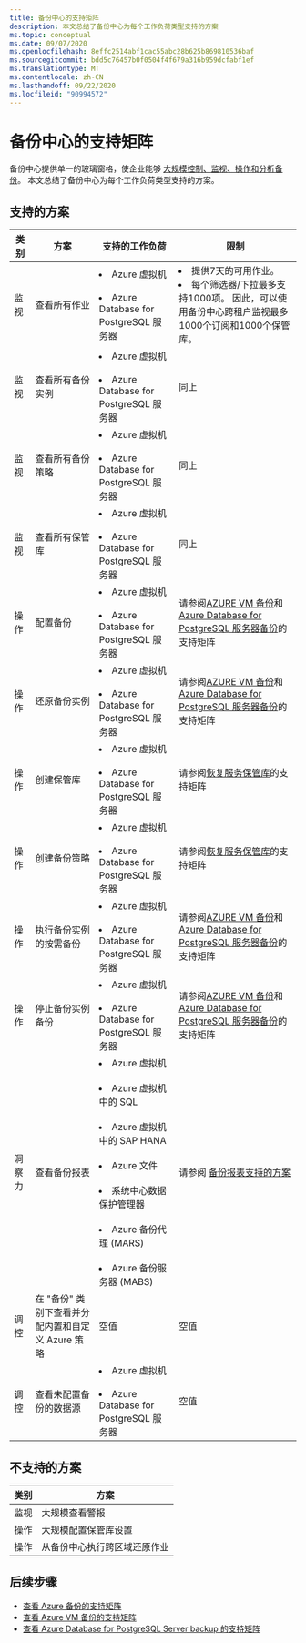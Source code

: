 ```yaml
---
title: 备份中心的支持矩阵
description: 本文总结了备份中心为每个工作负荷类型支持的方案
ms.topic: conceptual
ms.date: 09/07/2020
ms.openlocfilehash: 8effc2514abf1cac55abc28b625b869810536baf
ms.sourcegitcommit: bdd5c76457b0f0504f4f679a316b959dcfabf1ef
ms.translationtype: MT
ms.contentlocale: zh-CN
ms.lasthandoff: 09/22/2020
ms.locfileid: "90994572"
---
```

# <a name="support-matrix-for-backup-center"></a>备份中心的支持矩阵

备份中心提供单一的玻璃窗格，使企业能够 [大规模控制、监视、操作和分析备份](backup-center-overview.md)。 本文总结了备份中心为每个工作负荷类型支持的方案。

## <a name="supported-scenarios"></a>支持的方案

| **类别** | **方案**  | **支持的工作负荷**  | **限制** |
| -------------| ------------- | ----------------------- |------------|
| 监视   | 查看所有作业 | <li> Azure 虚拟机 <br><br> <li> Azure Database for PostgreSQL 服务器 | <li> 提供7天的可用作业。 <br> <li> 每个筛选器/下拉最多支持1000项。 因此，可以使用备份中心跨租户监视最多1000个订阅和1000个保管库。 |
| 监视 | 查看所有备份实例 | <li> Azure 虚拟机 <br><br> <li> Azure Database for PostgreSQL 服务器 | 同上 |
| 监视 | 查看所有备份策略 | <li> Azure 虚拟机 <br><br> <li> Azure Database for PostgreSQL 服务器 | 同上 |
| 监视 | 查看所有保管库 | <li> Azure 虚拟机 <br><br> <li> Azure Database for PostgreSQL 服务器 | 同上 |
| 操作 | 配置备份 | <li> Azure 虚拟机 <br><br> <li> Azure Database for PostgreSQL 服务器 | 请参阅[AZURE VM 备份](https://docs.microsoft.com/azure/backup/backup-support-matrix-iaas)和[Azure Database for PostgreSQL 服务器备份](backup-azure-database-postgresql.md#support-matrix)的支持矩阵 |
| 操作 | 还原备份实例 | <li> Azure 虚拟机 <br><br> <li> Azure Database for PostgreSQL 服务器 | 请参阅[AZURE VM 备份](https://docs.microsoft.com/azure/backup/backup-support-matrix-iaas)和[Azure Database for PostgreSQL 服务器备份](backup-azure-database-postgresql.md#support-matrix)的支持矩阵 |
| 操作 | 创建保管库 | <li> Azure 虚拟机 <br><br> <li> Azure Database for PostgreSQL 服务器 | 请参阅[恢复服务保管库](https://docs.microsoft.com/azure/backup/backup-support-matrix#vault-support)的支持矩阵 |
| 操作 | 创建备份策略 | <li> Azure 虚拟机 <br><br> <li> Azure Database for PostgreSQL 服务器 | 请参阅[恢复服务保管库](https://docs.microsoft.com/azure/backup/backup-support-matrix#vault-support)的支持矩阵 |
| 操作 | 执行备份实例的按需备份 | <li> Azure 虚拟机 <br><br> <li> Azure Database for PostgreSQL 服务器 | 请参阅[AZURE VM 备份](https://docs.microsoft.com/azure/backup/backup-support-matrix-iaas)和[Azure Database for PostgreSQL 服务器备份](backup-azure-database-postgresql.md#support-matrix)的支持矩阵 |
| 操作 | 停止备份实例备份 | <li> Azure 虚拟机 <br><br> <li> Azure Database for PostgreSQL 服务器 | 请参阅[AZURE VM 备份](https://docs.microsoft.com/azure/backup/backup-support-matrix-iaas)和[Azure Database for PostgreSQL 服务器备份](backup-azure-database-postgresql.md#support-matrix)的支持矩阵 |
| 洞察力 | 查看备份报表 | <li> Azure 虚拟机 <br><br> <li> Azure 虚拟机中的 SQL <br><br> <li> Azure 虚拟机中的 SAP HANA <br><br> <li> Azure 文件 <br><br> <li> 系统中心数据保护管理器 <br><br> <li> Azure 备份代理 (MARS)  <br><br> <li> Azure 备份服务器 (MABS) | 请参阅 [备份报表支持的方案](https://docs.microsoft.com/azure/backup/configure-reports#supported-scenarios) |
| 调控 | 在 "备份" 类别下查看并分配内置和自定义 Azure 策略 | 空值 | 空值 |
| 调控 | 查看未配置备份的数据源 | <li> Azure 虚拟机 <br><br> <li> Azure Database for PostgreSQL 服务器 | 空值 |

## <a name="unsupported-scenarios"></a>不支持的方案

| **类别** | **方案**  |
|--------------|---------------|
| 监视 | 大规模查看警报 |
| 操作 | 大规模配置保管库设置 |
| 操作 | 从备份中心执行跨区域还原作业 |

## <a name="next-steps"></a>后续步骤

* [查看 Azure 备份的支持矩阵](https://docs.microsoft.com/azure/backup/backup-support-matrix)
* [查看 Azure VM 备份的支持矩阵](https://docs.microsoft.com/azure/backup/backup-support-matrix-iaas)
* [查看 Azure Database for PostgreSQL Server backup 的支持矩阵](backup-azure-database-postgresql.md#support-matrix)
